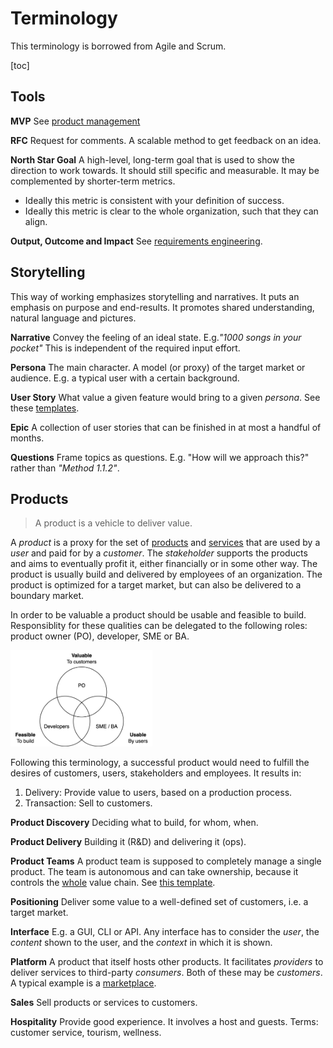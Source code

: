 # Terminology

This terminology is borrowed from Agile and Scrum.

[toc]

## Tools

**MVP**
See [product management](../management/product-management.md)

**RFC**
Request for comments. A scalable method to get feedback on an idea.

**North Star Goal**
A high-level, long-term goal that is used to show the direction to work towards. It should still specific and measurable. It may be complemented by shorter-term metrics.

- Ideally this metric is consistent with your definition of success.
- Ideally this metric is clear to the whole organization, such that they can align.

**Output, Outcome and Impact**
See [requirements engineering](../management/requirements-engineering.md).



## Storytelling

This way of working emphasizes storytelling and narratives. It puts an emphasis on purpose and end-results. It promotes shared understanding, natural language and pictures.



**Narrative**
Convey the feeling of an ideal state. E.g.*"1000 songs in your pocket"*
This is independent of the required input effort.

**Persona**
The main character. A model (or proxy) of the target market or audience. E.g. a typical user with a certain background.

**User Story**
What value a given feature would bring to a given *persona*. See these [templates](../management/requirements-engineering.md).

**Epic**
A collection of user stories that can be finished in at most a handful of months.

**Questions**
Frame topics as questions. E.g. "How will we approach this?" rather than *"Method 1.1.2"*.



## Products

> A product is a vehicle to deliver value.

A *product* is a proxy for the set of [products](https://en.wikipedia.org/wiki/Product_(business)) and [services](https://en.wikipedia.org/wiki/Service_(economics)) that are used by a *user* and paid for by a *customer*. The *stakeholder* supports the products and aims to eventually profit it, either financially or in some other way. The product is usually build and delivered by employees of an organization. The product is optimized for a target market, but can also be delivered to a boundary market.

In order to be valuable a product should be usable and feasible to build. Responsiblity for these qualities can be delegated to the following roles: product owner (PO), developer, SME or BA.

<img src="../img/valuable-usable-feasible.png" alt="valuable-usable-feasible" style="width:45%;" />



Following this terminology, a successful product would need to fulfill the desires of customers, users, stakeholders and employees. It results in:

1. Delivery: Provide value to users, based on a production process.
2. Transaction: Sell to customers.



**Product Discovery**
Deciding what to build, for whom, when.

**Product Delivery**
Building it (R&D) and delivering it (ops).

**Product Teams**
A product team is supposed to completely manage a single product. The team is autonomous and can take ownership, because it controls the [whole](https://en.wikipedia.org/wiki/Vertical_integration) value chain. See [this template](../documentation.md#Templates).

**Positioning**
Deliver some value to a well-defined set of customers, i.e. a target market.

**Interface**
E.g. a GUI, CLI or API. Any interface has to consider the *user*, the *content* shown to the user, and the *context* in which it is shown.

**Platform**
A product that itself hosts other products. It facilitates *providers* to deliver services to third-party *consumers*. Both of these may be *customers*. A typical example is a [marketplace](https://en.wikipedia.org/wiki/Marketplace).

**Sales**
Sell products or services to customers.

**Hospitality**
Provide good experience. It involves a host and guests. Terms: customer service, tourism, wellness.
